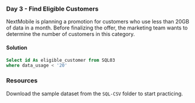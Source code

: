 ### Day 3 - Find Eligible Customers

NextMobile is planning a promotion for customers who use less than 20GB of data in a month. Before finalizing the offer, the marketing team wants to determine the number of customers in this category.

#### Solution
```sql
Select id As eligible_customer from SQL03
where data_usage < '20'
```

### Resources

Download the sample dataset from the `SQL-CSV` folder to start practicing.